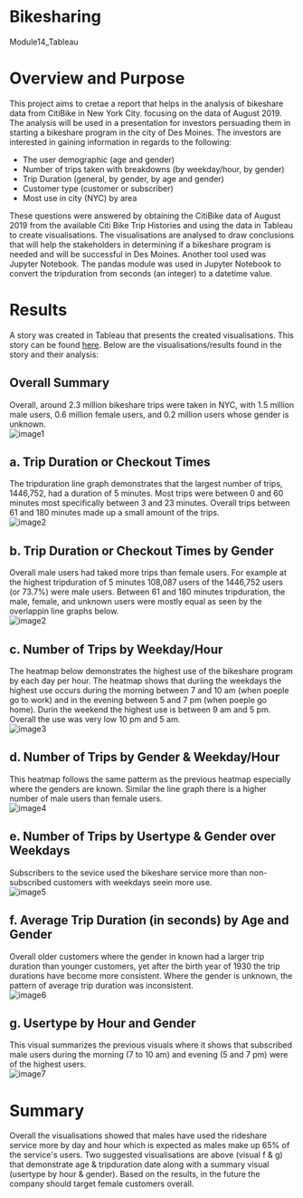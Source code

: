 # Bikesharing
 Module14_Tableau

# Overview and Purpose
This project aims to cretae a report that helps in the analysis of bikeshare data from CitiBike in New York City. focusing on the data of August 2019. The analysis will be used in a presentation for investors persuading them in starting a bikeshare program in the city of Des Moines.  The investors are interested in gaining information in regards to the following:  
- The user demographic (age and gender)  
- Number of trips taken with breakdowns (by weekday/hour, by gender)
- Trip Duration (general, by gender, by age and gender)
- Customer type (customer or subscriber)
- Most use in city (NYC) by area  

These questions were answered by obtaining the CitiBike data of August 2019 from the available Citi Bike Trip Histories and using the data in Tableau to create visualisations. The visualisations are analysed to draw conclusions that will help the stakeholders in determining if a bikeshare program is needed and will be successful in Des Moines. Another tool used was Jupyter Notebook. The pandas module was used in Jupyter Notebook to convert the tripduration from seconds (an integer) to a datetime value.

# Results
A story was created in Tableau that presents the created visualisations. This story can be found [here](https://public.tableau.com/app/profile/nour.abu.hantash/viz/NYC_Citibike_Challenge_16549918571580/Story1).
Below are the visualisations/results found in the story and their analysis:

## Overall Summary 
Overall, around 2.3 million bikeshare trips were taken in NYC, with 1.5 million male users, 0.6 million female users, and 0.2 million users whose gender is unknown.  
![image1](/Results/8.png)

## **a. Trip Duration or Checkout Times**  
The tripduration line graph demonstrates that the largest number of trips, 1446,752, had a duration of 5 minutes. Most trips were between 0 and 60 minutes most specifically between 3 and 23 minutes. Overall trips between 61 and 180 minutes made up a small amount of the trips.  
![image2](/Results/1.png)

## **b. Trip Duration or Checkout Times by Gender**  
Overall male users had taked more trips than female users. For example at the highest tripduration of 5 minutes 108,087 users of the 1446,752 users (or 73.7%) were male users. Between 61 and 180 minutes tripduration, the male, female, and unknown users were mostly equal as seen by the overlappin line graphs below.  
![image2](/Results/2.png)

## **c. Number of Trips by Weekday/Hour**
The heatmap below demonstrates the highest use of the bikeshare program by each day per hour. The heatmap shows that duriing the weekdays the highest use occurs during the morning between 7 and 10 am (when poeple go to work) and in the evening between 5 and 7 pm (when poeple go home). Durin the weekend the highest use is between 9 am and 5 pm. Overall the use was very low 10 pm and 5 am.  
![image3](/Results/3.png)

## d. Number of Trips by Gender & Weekday/Hour
This heatmap follows the same patterm as the previous heatmap especially where the genders are known. Similar the line graph there is a higher number of male users than female users.  
![image4](/Results/4.png)

## e. Number of Trips by Usertype & Gender over Weekdays
Subscribers to the sevice used the bikeshare service more than non-subscribed customers with weekdays seein more use.  
![image5](/Results/5.png)

## f. Average Trip Duration (in seconds) by Age and Gender
Overall older customers where the gender in known had a larger trip duration than younger customers, yet after the birth year of 1930 the trip durations have become more consistent. Where the gender is unknown, the pattern of average trip duration was inconsistent.  
![image6](/Results/6.png)

## g. Usertype by Hour and Gender
This visual summarizes the previous visuals where it shows that subscribed male users during the morning (7 to 10 am) and evening (5 and 7 pm) were of the highest users.  
![image7](/Results/7.png)

# Summary
Overall the visualisations showed that males have used the rideshare service more by day and hour which is expected as males make up 65% of the service's users. Two suggested visualisations are above (visual f & g) that demonstrate age & tripduration date along with a summary visual (usertype by hour & gender). Based on the results, in the future the company should target female customers overall.

